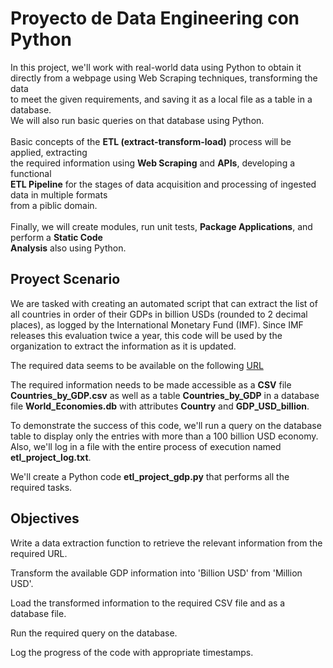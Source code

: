 # Proyecto de Data Engineering con Python

In this project, we'll work with real-world data using Python to obtain it<br>
directly from a webpage using Web Scraping techniques, transforming the data<br>
to meet the given requirements, and saving it as a local file as a table in a database.<br>
We will also run basic queries on that database using Python.<br>
<br>
Basic concepts of the <strong>ETL (extract-transform-load)</strong> process will be applied, extracting<br>
the required information using <strong>Web Scraping</strong> and <strong>APIs</strong>, developing a functional<br>
<strong>ETL Pipeline</strong> for the stages of data acquisition and processing of ingested data in multiple formats<br>
from a piblic domain.<br>
<br>
Finally, we will create modules, run unit tests, <strong>Package Applications</strong>, and perform a <strong>Static Code<br>
Analysis</strong> also using Python.

<h2>Proyect Scenario</h2>
We are tasked with creating an automated script that can extract the list of all countries in order of their GDPs in billion USDs (rounded to 2 decimal places), as logged by the International Monetary Fund (IMF). Since IMF releases this evaluation twice a year, this code will be used by the organization to extract the information as it is updated.

The required data seems to be available on the following <a href="https://web.archive.org/web/20230902185326/https://en.wikipedia.org/wiki/List_of_countries_by_GDP_%28nominal%29" target="_blank">URL</a>

<p>
The required information needs to be made accessible as a <strong>CSV</strong> file 
<strong>Countries_by_GDP.csv</strong> as well as a table <strong>Countries_by_GDP</strong> 
in a database file <strong>World_Economies.db</strong> with attributes 
<strong>Country</strong> and <strong>GDP_USD_billion</strong>.
</p>

<p>
To demonstrate the success of this code, we'll run a query on the database table to display only the entries with more than a 100 billion USD economy. Also, we'll log in a file with the entire process of execution named 
<strong>etl_project_log.txt</strong>.
</p>

<p>
We'll create a Python code <strong>etl_project_gdp.py</strong> that performs all the required tasks.
</p>

<h2>Objectives</h2>
<p>
  Write a data extraction function to retrieve the relevant information from the required URL.
  
  Transform the available GDP information into 'Billion USD' from 'Million USD'.
  
  Load the transformed information to the required CSV file and as a database file.
  
  Run the required query on the database.
  
  Log the progress of the code with appropriate timestamps.
</p>
